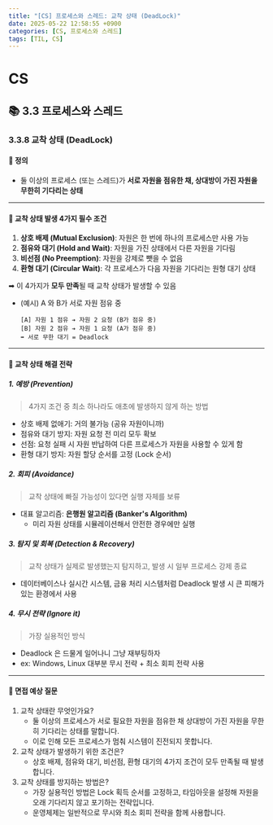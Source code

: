 ```yaml
---
title: "[CS] 프로세스와 스레드: 교착 상태 (DeadLock)"
date: 2025-05-22 12:58:55 +0900
categories: [CS, 프로세스와 스레드]
tags: [TIL, CS]
---
```

# CS
## 📚 3.3 프로세스와 스레드

### 3.3.8 교착 상태 (DeadLock)

#### 📘 정의
- 둘 이상의 프로세스 (또는 스레드)가 **서로 자원을 점유한 채, 상대방이 가진 자원을 무한히 기다리는 상태**

---

#### 📌 교착 상태 발생 4가지 필수 조건
1. **상호 배제 (Mutual Exclusion)**: 자원은 한 번에 하나의 프로세스만 사용 가능
2. **점유와 대기 (Hold and Wait)**: 자원을 가진 상태에서 다른 자원을 기다림
3. **비선점 (No Preemption)**: 자원을 강제로 뺏을 수 없음
4. **환형 대기 (Circular Wait)**: 각 프로세스가 다음 자원을 기다리는 원형 대기 상태

➡︎ 이 4가지가 **모두 만족**될 때 교착 상태가 발생할 수 있음

- (예시) A 와 B가 서로 자원 점유 중
  
  ```plaintext
  [A] 자원 1 점유 ➔ 자원 2 요청 (B가 점유 중)
  [B] 자원 2 점유 ➔ 자원 1 요청 (A가 점유 중)
  ➡︎ 서로 무한 대기 = Deadlock
  ```

---

#### 🎯 교착 상태 해결 전략
##### 1. **예방 (Prevention)**
> 4가지 조건 중 최소 하나라도 애초에 발생하지 않게 하는 방법

- 상호 배제 없애기: 거의 불가능 (공유 자원이니까)
- 점유와 대기 방지: 자원 요청 전 미리 모두 확보
- 선점: 요청 실패 시 자원 반납하여 다른 프로세스가 자원을 사용할 수 있게 함
- 환형 대기 방지: 자원 할당 순서를 고정 (Lock 순서)

##### 2. **회피 (Avoidance)**
> 교착 상태에 빠질 가능성이 있다면 실행 자체를 보류
   
- 대표 알고리즘: **은행원 알고리즘 (Banker's Algorithm)**
  - 미리 자원 상태를 시뮬레이션해서 안전한 경우에만 실행

##### 3. **탐지 및 회복 (Detection & Recovery)**
> 교착 상태가 실제로 발생했는지 탐지하고, 발생 시 일부 프로세스 강제 종료

  - 데이터베이스나 실시간 시스템, 금융 처리 시스템처럼 Deadlock 발생 시 큰 피해가 있는 환경에서 사용

##### 4. **무시 전략 (Ignore it)**
> 가장 실용적인 방식
  
- Deadlock 은 드물게 일어나니 그냥 재부팅하자
- ex: Windows, Linux 대부분 무시 전략 + 최소 회피 전략 사용

---

#### 🎤 면접 예상 질문
1. 교착 상태란 무엇인가요?
   - 둘 이상의 프로세스가 서로 필요한 자원을 점유한 채 상대방이 가진 자원을 무한히 기다리는 상태를 말합니다.
   - 이로 인해 모든 프로세스가 멈춰 시스템이 진전되지 못합니다.
2. 교착 상태가 발생하기 위한 조건은?
   - 상호 배제, 점유와 대기, 비선점, 환형 대기의 4가지 조건이 모두 만족될 때 발생합니다.
3. 교착 상태를 방지하는 방법은?
   - 가장 실용적인 방법은 Lock 획득 순서를 고정하고, 타임아웃을 설정해 자원을 오래 기다리지 않고 포기하는 전략입니다.
   - 운영체제는 일반적으로 무시와 최소 회피 전략을 함께 사용합니다.
